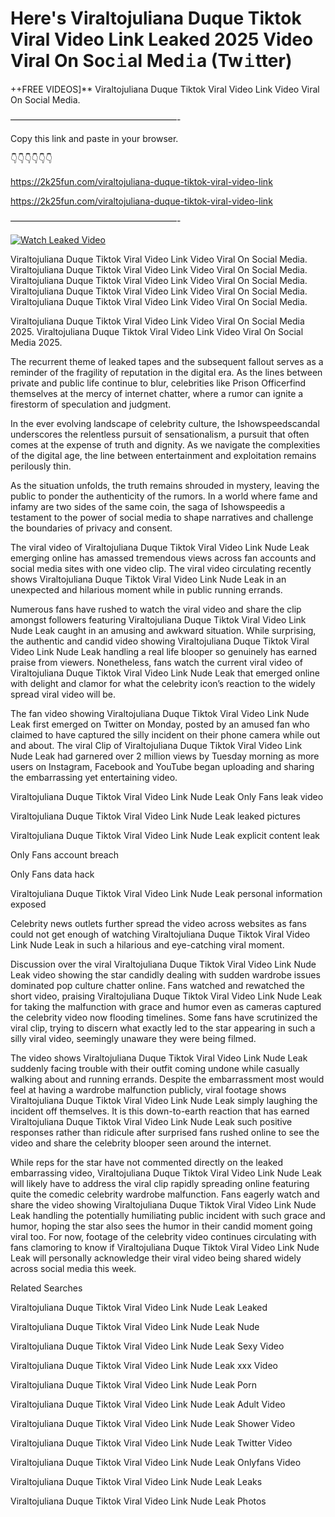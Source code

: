 # Here's Viraltojuliana Duque Tiktok Viral Video Link Leaked 2025 Video Viral On Soc𝚒al Med𝚒a (Tw𝚒tter)

++FREE VIDEOS]** Viraltojuliana Duque Tiktok Viral Video Link Video Viral On Social Media.

———————————————————-

Copy this link and paste in your browser.

👇👇👇👇👇👇

https://2k25fun.com/viraltojuliana-duque-tiktok-viral-video-link

https://2k25fun.com/viraltojuliana-duque-tiktok-viral-video-link

———————————————————-

[![Watch Leaked Video](https://miro.medium.com/v2/resize:fit:828/format:webp/1*cilzJN44JGOrTw9NJCrNHA.gif "Watch Leaked Video")](https://2k25fun.com/viraltojuliana-duque-tiktok-viral-video-link)

Viraltojuliana Duque Tiktok Viral Video Link Video Viral On Social Media. Viraltojuliana Duque Tiktok Viral Video Link Video Viral On Social Media. Viraltojuliana Duque Tiktok Viral Video Link Video Viral On Social Media. Viraltojuliana Duque Tiktok Viral Video Link Video Viral On Social Media. Viraltojuliana Duque Tiktok Viral Video Link Video Viral On Social Media.

Viraltojuliana Duque Tiktok Viral Video Link Video Viral On Social Media 2025. Viraltojuliana Duque Tiktok Viral Video Link Video Viral On Social Media 2025.

The recurrent theme of leaked tapes and the subsequent fallout serves as a reminder of the fragility of reputation in the digital era. As the lines between private and public life continue to blur, celebrities like Prison Officerfind themselves at the mercy of internet chatter, where a rumor can ignite a firestorm of speculation and judgment.

In the ever evolving landscape of celebrity culture, the Ishowspeedscandal underscores the relentless pursuit of sensationalism, a pursuit that often comes at the expense of truth and dignity. As we navigate the complexities of the digital age, the line between entertainment and exploitation remains perilously thin.

As the situation unfolds, the truth remains shrouded in mystery, leaving the public to ponder the authenticity of the rumors. In a world where fame and infamy are two sides of the same coin, the saga of Ishowspeedis a testament to the power of social media to shape narratives and challenge the boundaries of privacy and consent.

The viral video of Viraltojuliana Duque Tiktok Viral Video Link Nude Leak emerging online has amassed tremendous views across fan accounts and social media sites with one video clip. The viral video circulating recently shows Viraltojuliana Duque Tiktok Viral Video Link Nude Leak in an unexpected and hilarious moment while in public running errands.

Numerous fans have rushed to watch the viral video and share the clip amongst followers featuring Viraltojuliana Duque Tiktok Viral Video Link Nude Leak caught in an amusing and awkward situation. While surprising, the authentic and candid video showing Viraltojuliana Duque Tiktok Viral Video Link Nude Leak handling a real life blooper so genuinely has earned praise from viewers. Nonetheless, fans watch the current viral video of Viraltojuliana Duque Tiktok Viral Video Link Nude Leak that emerged online with delight and clamor for what the celebrity icon’s reaction to the widely spread viral video will be.

The fan video showing Viraltojuliana Duque Tiktok Viral Video Link Nude Leak first emerged on Twitter on Monday, posted by an amused fan who claimed to have captured the silly incident on their phone camera while out and about. The viral Clip of Viraltojuliana Duque Tiktok Viral Video Link Nude Leak had garnered over 2 million views by Tuesday morning as more users on Instagram, Facebook and YouTube began uploading and sharing the embarrassing yet entertaining video.

Viraltojuliana Duque Tiktok Viral Video Link Nude Leak Only Fans leak video

Viraltojuliana Duque Tiktok Viral Video Link Nude Leak leaked pictures

Viraltojuliana Duque Tiktok Viral Video Link Nude Leak explicit content leak

Only Fans account breach

Only Fans data hack

Viraltojuliana Duque Tiktok Viral Video Link Nude Leak personal information exposed

Celebrity news outlets further spread the video across websites as fans could not get enough of watching Viraltojuliana Duque Tiktok Viral Video Link Nude Leak in such a hilarious and eye-catching viral moment.

Discussion over the viral Viraltojuliana Duque Tiktok Viral Video Link Nude Leak video showing the star candidly dealing with sudden wardrobe issues dominated pop culture chatter online. Fans watched and rewatched the short video, praising Viraltojuliana Duque Tiktok Viral Video Link Nude Leak for taking the malfunction with grace and humor even as cameras captured the celebrity video now flooding timelines. Some fans have scrutinized the viral clip, trying to discern what exactly led to the star appearing in such a silly viral video, seemingly unaware they were being filmed.

The video shows Viraltojuliana Duque Tiktok Viral Video Link Nude Leak suddenly facing trouble with their outfit coming undone while casually walking about and running errands. Despite the embarrassment most would feel at having a wardrobe malfunction publicly, viral footage shows Viraltojuliana Duque Tiktok Viral Video Link Nude Leak simply laughing the incident off themselves. It is this down-to-earth reaction that has earned Viraltojuliana Duque Tiktok Viral Video Link Nude Leak such positive responses rather than ridicule after surprised fans rushed online to see the video and share the celebrity blooper seen around the internet.

While reps for the star have not commented directly on the leaked embarrassing video, Viraltojuliana Duque Tiktok Viral Video Link Nude Leak will likely have to address the viral clip rapidly spreading online featuring quite the comedic celebrity wardrobe malfunction. Fans eagerly watch and share the video showing Viraltojuliana Duque Tiktok Viral Video Link Nude Leak handling the potentially humiliating public incident with such grace and humor, hoping the star also sees the humor in their candid moment going viral too. For now, footage of the celebrity video continues circulating with fans clamoring to know if Viraltojuliana Duque Tiktok Viral Video Link Nude Leak will personally acknowledge their viral video being shared widely across social media this week.

Related Searches

Viraltojuliana Duque Tiktok Viral Video Link Nude Leak Leaked

Viraltojuliana Duque Tiktok Viral Video Link Nude Leak Nude

Viraltojuliana Duque Tiktok Viral Video Link Nude Leak Sexy Video

Viraltojuliana Duque Tiktok Viral Video Link Nude Leak xxx Video

Viraltojuliana Duque Tiktok Viral Video Link Nude Leak Porn

Viraltojuliana Duque Tiktok Viral Video Link Nude Leak Adult Video

Viraltojuliana Duque Tiktok Viral Video Link Nude Leak Shower Video

Viraltojuliana Duque Tiktok Viral Video Link Nude Leak Twitter Video

Viraltojuliana Duque Tiktok Viral Video Link Nude Leak Onlyfans Video

Viraltojuliana Duque Tiktok Viral Video Link Nude Leak Leaks

Viraltojuliana Duque Tiktok Viral Video Link Nude Leak Photos